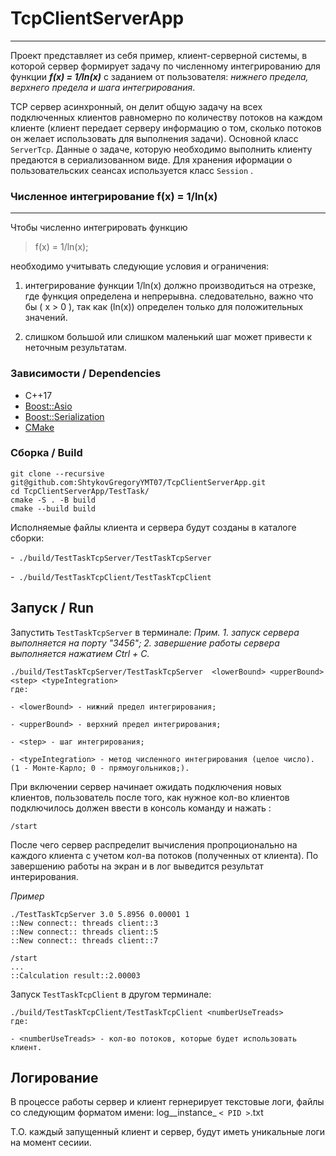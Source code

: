 # TcpClientServerApp
------------
Проект представляет из себя пример, клиент-серверной системы, в которой сервер формирует задачу по численному интегрированию для функции ***f(x) = 1/ln(x)*** с заданием от пользователя: *нижнего предела, верхнего предела и шага интегрирования*.

TCP cервер асинхронный, он делит общую задачу на всех подключенных клиентов равномерно по количеству потоков на каждом клиенте (клиент передает серверу информацию о том, сколько потоков он желает использовать для выполнения задачи). 
Основной класс `ServerTcp`.  Данные о задаче, которую необходимо выполнить клиенту предаются в сериализованном виде.
Для хранения иформации о пользовательских сеансах используется класс `Session` .

### Численное интегрирование  f(x) = 1/ln(x)
------------
Чтобы численно интегрировать функцию
>  f(x) = 1/ln(x);

необходимо учитывать следующие условия и ограничения:

1. интегрирование функции 1/ln(x) должно производиться на отрезке, где функция определена и непрерывна. следовательно, важно что бы \( x > 0 \), так как (ln(x)) определен только для положительных значений.

2. слишком большой или слишком маленький шаг может привести к неточным результатам.


### Зависимости / Dependencies
- C++17
- [Boost::Asio](https://www.boost.org/doc/libs/1_84_0/doc/html/boost_asio.html)
- [Boost::Serialization](https://www.boost.org/doc/libs/1_79_0/libs/serialization/doc/index.html)
- [CMake](https://cmake.org/)

### Сборка / Build
```shell
git clone --recursive git@github.com:ShtykovGregoryYMT07/TcpClientServerApp.git
cd TcpClientServerApp/TestTask/
cmake -S . -B build
cmake --build build
```
Исполняемые файлы клиента и сервера будут созданы в каталоге сборки:

-` ./build/TestTaskTcpServer/TestTaskTcpServer`

-` ./build/TestTaskTcpClient/TestTaskTcpClient`


## Запуск / Run

Запустить `TestTaskTcpServer` в терминале:
*Прим.*
*1. запуск сервера выполняется на порту "3456";*
*2. завершение работы сервера выполняется нажатием Ctrl + C.*

```shell
./build/TestTaskTcpServer/TestTaskTcpServer  <lowerBound> <upperBound> <step> <typeIntegration>
где:

- <lowerBound> - нижний предел интегрирования;

- <upperBound> - верхний предел интегрирования;

- <step> - шаг интегрирования;

- <typeIntegration> - метод численного интегрирования (целое число). (1 - Монте-Карло; 0 - прямоугольников;).
```
При включении сервер начинает ожидать подключения новых клиентов, пользователь после того, как нужное кол-во клиентов подключилось должен ввести в консоль команду и нажать :
```shell
/start
```
После чего сервер распределит вычисления пропроционально на каждого клиента с учетом кол-ва потоков (полученных от клиента). По завершению работы на экран и в лог выведится результат интерирования.

*Пример*
```shell
./TestTaskTcpServer 3.0 5.8956 0.00001 1
::New connect:: threads client::3
::New connect:: threads client::5
::New connect:: threads client::7

/start
...
::Calculation result::2.00003
```

Запуск `TestTaskTcpClient` в другом терминале:

```shell
./build/TestTaskTcpClient/TestTaskTcpClient <numberUseTreads>
где:

- <numberUseTreads> - кол-во потоков, которые будет использовать клиент.
```
## Логирование 
В процессе работы сервер и клиент гернерирует текстовые логи, файлы со следующим форматом имени:
log__instance_ `< PID >`.txt

Т.О. каждый запущенный клиент и сервер, будут иметь уникальные логи на момент сесиии.
